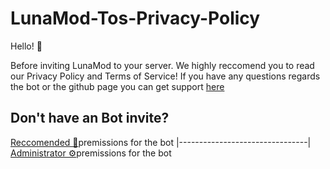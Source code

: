 # LunaMod-Tos-Privacy-Policy
Hello! 👋

Before inviting LunaMod to your server. We highly reccomend you to read our Privacy Policy and Terms of Service!
If you have any questions regards the bot or the github page you can get support [here](https://discord.gg/twpgc5ajfQ)

## Don't have an Bot invite? 


[Reccomended 🧷](https://discord.com/api/oauth2/authorize?client_id=1021083001871925389&permissions=1099984579702&scope=bot)premissions for the bot
|--------------------------------|
[Administrator ⚙️](https://discord.com/api/oauth2/authorize?client_id=1021083001871925389&permissions=8&scope=bot)premissions for the bot
